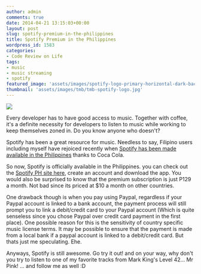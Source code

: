 ```yaml
---
author: admin
comments: true
date: 2014-04-21 13:15:03+00:00
layout: post
slug: spotify-premium-in-the-philippines
title: Spotify Premium in the Philippines
wordpress_id: 1583
categories:
- Code Review on Life
tags:
- music
- music streaming
- spotify
featured_image: 'assets/images/spotify-logo-primary-horizontal-dark-background-rgb.jpg'
thumbnail: 'assets/images/tmb/tmb-spotify-logo.jpg'
---
```


![](http://www.adweek.com/files/imagecache/node-detail/news_article/spotify-coke-hed-2012.jpg)

Every developer has to have good access to music. Together with coffee, it's a definite necessity for developers to listen to music while working to keep themselves zoned in. Do you know anyone who doesn't?

Spotify has been a great resource for music. Needless to say, Filipino users including myself have rejoiced recently when [Spotify has been made available in the Philippines](http://www.abs-cbnnews.com/lifestyle/gadgets-and-tech/03/26/14/spotify-now-available-ph) thanks to Coca Cola.

So now, Spotify is officially available in the Philippines. you can check out the [Spotify PH site here](https://www.spotify.com/ph/), create an account and download the app. You would also be surprised to know that the premium subscription is just P129 a month. Not bad since its priced at $10 a month on other countries.

One drawback though is when you pay using Paypal, regardless if your Paypal account is linked to a bank account, the payment process will still prompt you to link a debit/credit card to your Paypal account (Which is quite senseless since you chose Paypal over credit card payment in the first place). One possible reason for this is the sensitivity of country specific music license terms. It may be possible to ensure that the payment is made from a local bank if a paypal account is linked to a debit/credit card. But thats just me speculating. Ehe.

Anyways, Spotify is still awesome. Go try it out! and on your way, why don't you try to listen to one of my favorite tracks from Mark King's Level 42... Mr Pink! ... and follow me as well :D




